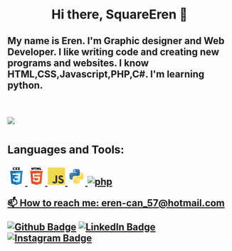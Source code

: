 <h1 align="center"> Hi there, SquareEren 👋 </h1>
<h2> <strong>My name is Eren. I'm Graphic designer and Web Developer. I like writing code and creating new programs and websites. I know HTML,CSS,Javascript,PHP,C#. I'm learning python.<strong> <h2>
<img src="https://media.giphy.com/media/NgurY1o4z080Jfoyzw/giphy.gif" width="150px">
<h3 align="left">Languages and Tools:</h3>
 
<p align="left"> <a href="https://www.w3schools.com/css/" target="_blank" rel="noreferrer"> <img src="https://raw.githubusercontent.com/devicons/devicon/master/icons/css3/css3-original-wordmark.svg" alt="css3" width="40" height="40"/> </a> <a href="https://www.w3.org/html/" target="_blank" rel="noreferrer"> <img src="https://raw.githubusercontent.com/devicons/devicon/master/icons/html5/html5-original-wordmark.svg" alt="html5" width="40" height="40"/> </a> <a href="https://developer.mozilla.org/en-US/docs/Web/JavaScript" target="_blank" rel="noreferrer"> <img src="https://raw.githubusercontent.com/devicons/devicon/master/icons/javascript/javascript-original.svg" alt="javascript" width="40" height="40"/> </a> <a href="https://www.python.org/" target="_blank" rel="noreferrer"> <img src="https://raw.githubusercontent.com/devicons/devicon/master/icons/python/python-original.svg" alt="python" width="40" height="40"/> <a href="(https://www.php.net/)" target="_blank" rel="noreferrer"> <img src="http://php.net/images/logos/php-logo.svg" alt="php" width="40" height="40"/></p> 

 📫 How to reach me: eren-can_57@hotmail.com

[![Github Badge](https://img.shields.io/badge/-Github-000?style=quare&labelColor=000&logo=Github&logoColor=white&link=link)](https://github.com/SquareEren) 
[![LinkedIn Badge](https://img.shields.io/badge/LinkedIn-Profile-informational?style=flat&logo=linkedin&logoColor=white&color=0D76A8)](https://www.linkedin.com/in/eren-ozcan-2b6a94242/)
[![Instagram Badge](https://img.shields.io/badge/-Instagram-C13584?style=flat-quare&labelColor=C13584&logo=instagram&logoColor=white&link=link)](https://www.instagram.com/squareeren/)
